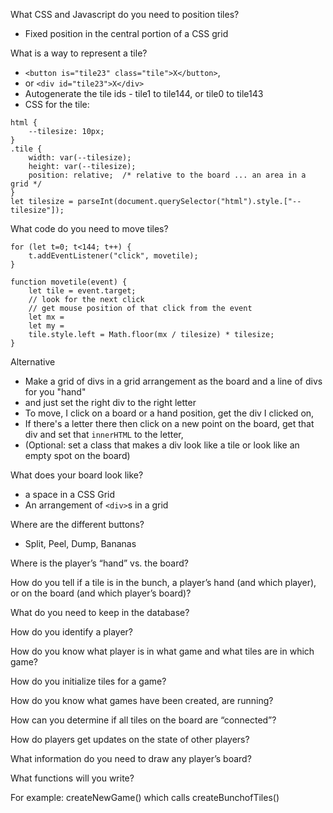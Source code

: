 What CSS and Javascript do you need to position tiles?
  - Fixed position in the central portion of a CSS grid

What is a way to represent a tile?
- `<button is="tile23" class="tile">X</button>`,
- or `<div id="tile23">X</div>`
- Autogenerate the tile ids - tile1 to tile144, or tile0 to tile143
- CSS for the tile:
```
html {
    --tilesize: 10px;
}
.tile {
    width: var(--tilesize);
    height: var(--tilesize);
    position: relative;  /* relative to the board ... an area in a grid */
}
let tilesize = parseInt(document.querySelector("html").style.["--tilesize"]);
```

What code do you need to move tiles?
```
for (let t=0; t<144; t++) {
    t.addEventListener("click", movetile);
}

function movetile(event) {
    let tile = event.target;
    // look for the next click
    // get mouse position of that click from the event
    let mx = 
    let my = 
    tile.style.left = Math.floor(mx / tilesize) * tilesize;
}
```
Alternative
 - Make a grid of divs in a grid arrangement as the board
and a line of divs for you "hand"
 - and just set the right div to the right letter
 - To move, I click on a board or a hand position,
   get the div I clicked on,
 - If there's a letter there then click on a new point on the board,
   get that div and set that `innerHTML` to the letter,
- (Optional: set a class that makes a div look like a tile
or look like an empty spot on the board)


What does your board look like?
 - a space in a CSS Grid
 - An arrangement of `<div>`s in a grid

Where are the different buttons?
 - Split, Peel, Dump, Bananas

Where is the player’s “hand” vs. the board?

How do you tell if a tile is in the bunch, a player’s hand (and which player), or on the board (and which player’s board)?

What do you need to keep in the database?

How do you identify a player?

How do you know what player is in what game and what tiles are in which game?

How do you initialize tiles for a game?

How do you know what games have been created, are running?

How can you determine if all tiles on the board are “connected”?

How do players get updates on the state of other players?

What information do you need to draw any player’s board?

What functions will you write?

For example: createNewGame() which calls createBunchofTiles()
